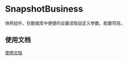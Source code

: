 # SnapshotBusiness

快照组件，在数据库中便捷的设置读取自定义参数、配置项目。

## 使用文档

[使用文档](https://phpzlc.com/doc/module/snapshot-business)